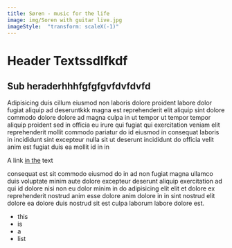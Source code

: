```yaml
---
title: Søren - music for the life
image: img/Soren with guitar live.jpg
imageStyle:  "transform: scaleX(-1)"
---
```


# Header Textssdlfkdf

## Sub heraderhhhfgfgfgvfdvfdvfd


Adipisicing duis cillum eiusmod non laboris dolore proident labore dolor
fugiat aliquip ad deseruntkkk magna est reprehenderit elit aliquip sint
dolore commodo dolore dolore ad magna culpa in ut tempor ut tempor tempor
aliquip proident sed in officia eu irure qui fugiat qui exercitation
veniam elit reprehenderit mollit commodo pariatur do id eiusmod in
consequat laboris in incididunt sint excepteur nulla sit ut deserunt
incididunt do officia velit anim est fugiat duis ea mollit id in in

A link [in the](http://rockdapus.org) text

consequat est sit commodo eiusmod do in ad non fugiat magna ullamco duis
voluptate minim aute dolore excepteur deserunt aliquip exercitation ad qui
id dolore nisi non eu dolor minim in do adipisicing elit elit et dolore ex
reprehenderit nostrud anim esse dolore anim dolore in in sint nostrud elit
dolore ea dolore duis nostrud sit est culpa laborum labore dolore est.

- this
- is 
- a 
- list
